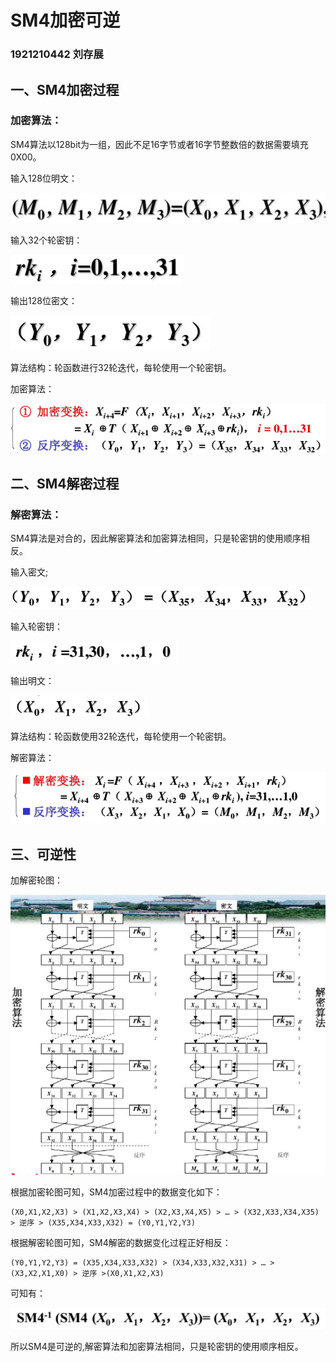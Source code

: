 # SM4加密可逆

### 1921210442 刘存展

## 一、SM4加密过程

### 加密算法：

SM4算法以128bit为一组，因此不足16字节或者16字节整数倍的数据需要填充0X00。

输入128位明文：

![](./1.png) 

输入32个轮密钥：

![](./2.png)

输出128位密文：

![](./3.png)

算法结构：轮函数进行32轮迭代，每轮使用一个轮密钥。

加密算法：

![](./4.png)
 
## 二、SM4解密过程

### 解密算法：

SM4算法是对合的，因此解密算法和加密算法相同，只是轮密钥的使用顺序相反。

输入密文;

![](./5.png) 

输入轮密钥：

![](./6.png)

输出明文：

![](./7.png)
 
算法结构：轮函数使用32轮迭代，每轮使用一个轮密钥。

解密算法：

![](./8.png)
 
## 三、可逆性

加解密轮图：

![](./9.png)

根据加密轮图可知，SM4加密过程中的数据变化如下：

```
(X0,X1,X2,X3) > (X1,X2,X3,X4) > (X2,X3,X4,X5) > … > (X32,X33,X34,X35) > 逆序 > (X35,X34,X33,X32) = (Y0,Y1,Y2,Y3)
```

根据解密轮图可知，SM4解密的数据变化过程正好相反：

```
(Y0,Y1,Y2,Y3) = (X35,X34,X33,X32) > (X34,X33,X32,X31) > … > (X3,X2,X1,X0) > 逆序 >(X0,X1,X2,X3)
```

可知有：

![](./10.png)

所以SM4是可逆的,解密算法和加密算法相同，只是轮密钥的使用顺序相反。


